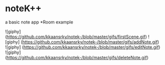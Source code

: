# noteK++
a basic note app
*Room example 


![giphy] (https://github.com/kkaansrky/notek-/blob/master/gifs/firstScene.gif)
![giphy] (https://github.com/kkaansrky/notek-/blob/master/gifs/addNote.gif)
![giphy] (https://github.com/kkaansrky/notek-/blob/master/gifs/editNote.gif)
![giphy] (https://github.com/kkaansrky/notek-/blob/master/gifs/deleteNote.gif)
